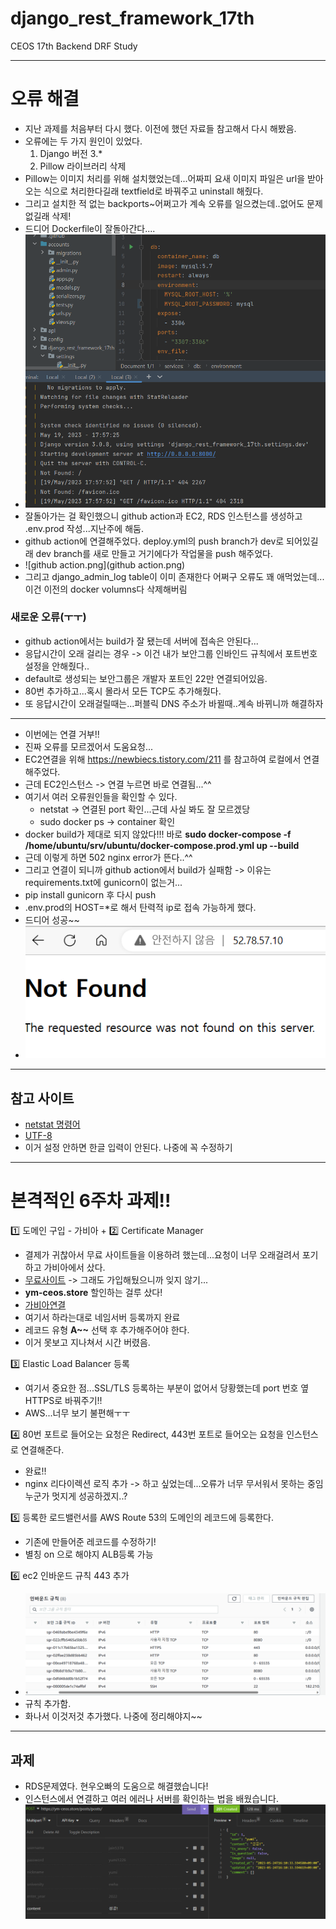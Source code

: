 # django_rest_framework_17th
CEOS 17th Backend DRF Study

----

# 오류 해결
- 지난 과제를 처음부터 다시 했다. 이전에 했던 자료들 참고해서 다시 해봤음.
- 오류에는 두 가지 원인이 있었다.
    1. Django 버전 3.*
    2. Pillow 라이브러리 삭제
- Pillow는 이미지 처리를 위해 설치했었는데...어짜피 요새 이미지 파일은 url을 받아오는 식으로 처리한다길래 textfield로 바꿔주고 uninstall 해줬다.
- 그리고 설치한 적 없는 backports~어쩌고가 계속 오류를 일으켰는데..없어도 문제 없길래 삭제!
- 드디어 Dockerfile이 잘돌아간다....
- ![성공.png](성공.png)
- 잘돌아가는 걸 확인했으니 github action과 EC2, RDS 인스턴스를 생성하고 .env.prod 작성...지난주에 해둠.
- github action에 연결해주었다. deploy.yml의 push branch가 dev로 되어있길래 dev branch를 새로 만들고 거기에다가 작업물을 push 해주었다.
- ![github action.png](github action.png)
- 그리고 django_admin_log table이 이미 존재한다 어쩌구 오류도 꽤 애먹었는데...이건 이전의 docker volumns다 삭제해버림
### 새로운 오류(ㅜㅜ)
- github action에서는 build가 잘 됐는데 서버에 접속은 안된다...
- 응답시간이 오래 걸리는 경우  ->  이건 내가 보안그룹 인바인드 규칙에서 포트번호 설정을 안해줬다..
- default로 생성되는 보안그룹은 개발자 포트인 22만 연결되어있음.
- 80번 추가하고...혹시 몰라서 모든 TCP도 추가해줬다.
- 또 응답시간이 오래걸릴때는...퍼블릭 DNS 주소가 바뀔때..계속 바뀌니까 해결하자
---
- 이번에는 연결 거부!!
- 진짜 오류를 모르겠어서 도움요청...
- EC2연결을 위해 https://newbiecs.tistory.com/211 를 참고하여 로컬에서 연결해주었다.
- 근데 EC2인스턴스 -> 연결 누르면 바로 연결됨...^^
- 여기서 여러 오류원인들을 확인할 수 있다.
    - netstat -> 연결된 port 확인...근데 사실 봐도 잘 모르겠당
    - sudo docker ps -> container 확인
- docker build가 제대로 되지 않았다!!! 바로 **sudo docker-compose -f /home/ubuntu/srv/ubuntu/docker-compose.prod.yml up --build**
- 근데 이렇게 하면 502 nginx error가 뜬다..^^
- 그리고 연결이 되니까 github action에서 build가 실패함 -> 이유는 requirements.txt에 gunicorn이 없는거...
- pip install gunicorn 후 다시 push
- .env.prod의 HOST=*로 해서 탄력적 ip로 접속 가능하게 했다.
- 드디어 성공~~
- ![성공!.png](성공!.png)
---
## 참고 사이트
- [netstat 명령어](https://m.blog.naver.com/PostView.naver?isHttpsRedirect=true&blogId=ncloud24&logNo=221388026417)
- [UTF-8](https://yeonyeon.tistory.com/167)
- 이거 설정 안하면 한글 입력이 안된다. 나중에 꼭 수정하기
---
# 본격적인 6주차 과제!!
1️⃣ 도메인 구입 - 가비아 + 2️⃣ Certificate Manager
- 결제가 귀찮아서 무료 사이트들을 이용하려 했는데...요청이 너무 오래걸려서 포기하고 가비아에서 샀다.
- [무료사이트](https://xn--220b31d95hq8o.xn--3e0b707e/) -> 그래도 가입해뒀으니까 잊지 않기...
- **ym-ceos.store** 할인하는 걸루 샀다!
- [가비아연결](https://developer-ping9.tistory.com/320)
- 여기서 하라는대로 네임서버 등록까지 완료
- 레코드 유형 **A~~** 선택 후 추가해주어야 한다.
- 이거 못보고 지나쳐서 시간 버렸음.

3️⃣ Elastic Load Balancer 등록
- 여기서 중요한 점...SSL/TLS 등록하는 부분이 없어서 당황했는데 port 번호 옆 HTTPS로 바꿔주기!!
- AWS...너무 보기 불편해ㅜㅜ

4️⃣ 80번 포트로 들어오는 요청은 Redirect, 443번 포트로 들어오는 요청을 인스턴스로 연결해준다.
- 완료!!
- nginx 리다이렉션 로직 추가 -> 하고 싶었는데...오류가 너무 무서워서 못하는 중임 누군가 멋지게 성공하겠지..?

5️⃣ 등록한 로드밸런서를 AWS Route 53의 도메인의 레코드에 등록한다.
- 기존에 만들어준 레코드를 수정하기!
- 별칭 on 으로 해야지 ALB등록 가능

6️⃣ ec2 인바운드 규칙 443 추가
- ![인바운드.png](인바운드.png)
- 규칙 추가함.
- 화나서 이것저것 추가했다. 나중에 정리해야지~~
---
## 과제
- RDS문제였다. 현우오빠의 도움으로 해결했습니다!
- 인스턴스에서 연결하고 여러 에러나 서버를 확인하는 법을 배웠습니다. 
![화이팅.png](화이팅.png)
 
